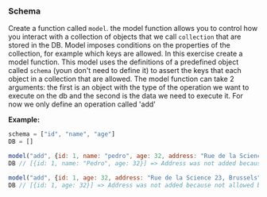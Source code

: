 ### Schema

Create a function called ```model```. the model function allows you to control how you interact with a collection of objects that we call ```collection``` that are stored in the DB. Model imposes conditions on the properties of the collection, for example which keys are allowed.
In this exercise create a model function. This model uses the definitions of a predefined object called ```schema``` (youn don't need to define it) to assert the keys that each object in a collection that are allowed. The model function can take 2 arguments: the first is an object with the type of the operation we want to execute on the db and the second is the data we need to execute it. For now we only define an operation called 'add'

**Example:**

```jsx
schema = ["id", "name", "age"]
DB = []

model("add", {id: 1, name: "pedro", age: 32, address: "Rue de la Science 23, Brussels"})
DB // [{id: 1, name: "Pedro", age: 32}] => Address was not added because not allowed by the schmea

model("add", {id: 1, age: 32, address: "Rue de la Science 23, Brussels"})
DB // [{id: 1, age: 32}] => Address was not added because not allowed by the schmea



```